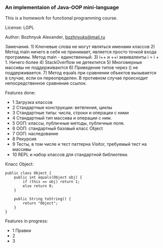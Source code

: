 ### An implementaion of Java-OOP mini-language

This is a homework for functional programming course.

License: LGPL

Author: Bozhnyuk Alexander, bozhnyuks@mail.ru

Замечания. 
    1) Ключевые слова не могут являться именами классов
    2) Метод main ничего в себя не принимает, является просто точкой входа программы. Метод main - единственный.
    3) i++ и ++i эквиваленты i = i + 1. Ничего более
    4) StackOverflow не детектится
    5) Многомерные массивы не поддерживаются
    6) Приведение типов через () не поддерживается. 
    7) Метод equals при сравнении объектов вызывается в случае, если он переопределен. В противном случае происходит непосредственное сравнение ссылок.

Features done:

- 1 Загрузка классов
- 2 Стандартные конструкции: ветвления, циклы
- 3 Стандартные типы: числа, строки и операции с ними
- 4 Стандартный тип массива и операции с ним.
- 5 ООП: классы, публичные методы, публичные поля.  
- 6 ООП: стандартный базовый класс Object
- 7 ООП: наследование
- 8 Рекурсия
- 9 Тесты, в том числе и тест паттерна Visitor, требуемый тест на массивы
- 10 REPL и набор классов для стандартной библиотеки.

Класс Object: 
```
public class Object {
    public int equals(Object obj) {
        if (this == obj) return 1;
        else return 0;
    }
    
    public String toString() {
    	return "Object";
    }
}
```

Features in progress:

- 1 Правки
- 2 
- 3 



